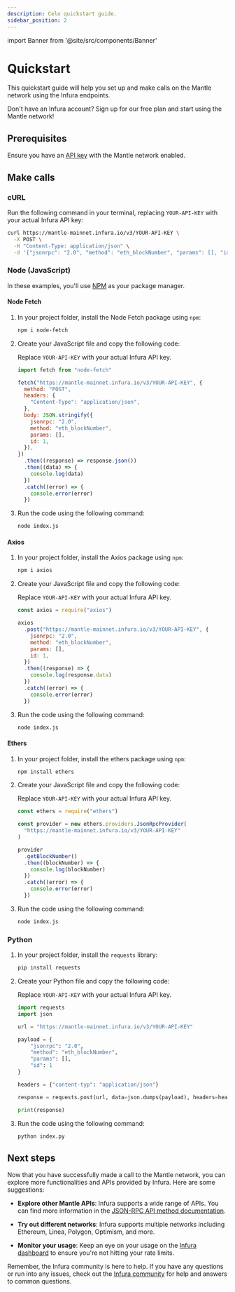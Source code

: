 ```yaml
---
description: Celo quickstart guide.
sidebar_position: 2
---
```


import Banner from '@site/src/components/Banner'

# Quickstart

This quickstart guide will help you set up and make calls on the Mantle network using the Infura endpoints.

<Banner>
Don't have an Infura account? Sign up for our free plan and start using the Mantle network!
</Banner>

## Prerequisites

Ensure you have an [API key](../../../../developer-tools/dashboard/get-started/create-api/) with the Mantle network enabled.

## Make calls

### cURL

Run the following command in your terminal, replacing `YOUR-API-KEY` with your actual Infura API key:

```bash
curl https://mantle-mainnet.infura.io/v3/YOUR-API-KEY \
  -X POST \
  -H "Content-Type: application/json" \
  -d '{"jsonrpc": "2.0", "method": "eth_blockNumber", "params": [], "id": 1}'
```

### Node (JavaScript)

In these examples, you'll use [NPM](https://docs.npmjs.com/downloading-and-installing-node-js-and-npm) as your package manager.

#### Node Fetch

1. In your project folder, install the Node Fetch package using `npm`:

   ```bash
   npm i node-fetch
   ```

1. Create your JavaScript file and copy the following code:

   Replace `YOUR-API-KEY` with your actual Infura API key.

   ```javascript title="index.js"
   import fetch from "node-fetch"

   fetch("https://mantle-mainnet.infura.io/v3/YOUR-API-KEY", {
     method: "POST",
     headers: {
       "Content-Type": "application/json",
     },
     body: JSON.stringify({
       jsonrpc: "2.0",
       method: "eth_blockNumber",
       params: [],
       id: 1,
     }),
   })
     .then((response) => response.json())
     .then((data) => {
       console.log(data)
     })
     .catch((error) => {
       console.error(error)
     })
   ```

1. Run the code using the following command:

   ```bash
   node index.js
   ```

#### Axios

1. In your project folder, install the Axios package using `npm`:

   ```bash
   npm i axios
   ```

1. Create your JavaScript file and copy the following code:

   Replace `YOUR-API-KEY` with your actual Infura API key.

   ```javascript title="index.js"
   const axios = require("axios")

   axios
     .post("https://mantle-mainnet.infura.io/v3/YOUR-API-KEY", {
       jsonrpc: "2.0",
       method: "eth_blockNumber",
       params: [],
       id: 1,
     })
     .then((response) => {
       console.log(response.data)
     })
     .catch((error) => {
       console.error(error)
     })
   ```

1. Run the code using the following command:

   ```bash
   node index.js
   ```

#### Ethers

1. In your project folder, install the ethers package using `npm`:

   ```bash
   npm install ethers
   ```

1. Create your JavaScript file and copy the following code:

   Replace `YOUR-API-KEY` with your actual Infura API key.

   ```javascript title="index.js"
   const ethers = require("ethers")

   const provider = new ethers.providers.JsonRpcProvider(
     "https://mantle-mainnet.infura.io/v3/YOUR-API-KEY"
   )

   provider
     .getBlockNumber()
     .then((blockNumber) => {
       console.log(blockNumber)
     })
     .catch((error) => {
       console.error(error)
     })
   ```

1. Run the code using the following command:

   ```bash
   node index.js
   ```

### Python

1. In your project folder, install the `requests` library:

   ```bash
   pip install requests
   ```

1. Create your Python file and copy the following code:

   Replace `YOUR-API-KEY` with your actual Infura API key.

   ```python title="index.py"
   import requests
   import json

   url = "https://mantle-mainnet.infura.io/v3/YOUR-API-KEY"

   payload = {
       "jsonrpc": "2.0",
       "method": "eth_blockNumber",
       "params": [],
       "id": 1
   }

   headers = {"content-typ": "application/json"}

   response = requests.post(url, data=json.dumps(payload), headers=headers).json()

   print(response)
   ```

1. Run the code using the following command:

   ```bash
   python index.py
   ```

## Next steps

Now that you have successfully made a call to the Mantle network, you can explore more functionalities and APIs provided
by Infura. Here are some suggestions:

- **Explore other Mantle APIs**: Infura supports a wide range of APIs. You can find more information in the
  [JSON-RPC API method documentation](json-rpc-methods/index.md).

- **Try out different networks**: Infura supports multiple networks including Ethereum, Linea, Polygon, Optimism, and more.

- **Monitor your usage**: Keep an eye on your usage on the [Infura dashboard](../../../../developer-tools/dashboard/how-to/dashboard-stats/) to
  ensure you're not hitting your rate limits.

Remember, the Infura community is here to help. If you have any questions or run into any issues, check out the
[Infura community](https://community.infura.io/) for help and answers to common questions.
